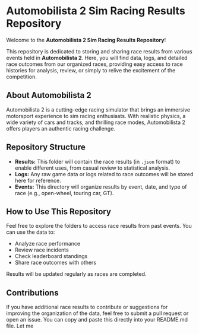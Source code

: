 # Automobilista 2 Sim Racing Results Repository

Welcome to the **Automobilista 2 Sim Racing Results Repository**!

This repository is dedicated to storing and sharing race results from various events held in **Automobilista 2**. Here, you will find data, logs, and detailed race outcomes from our organized races, providing easy access to race histories for analysis, review, or simply to relive the excitement of the competition.

## About Automobilista 2

Automobilista 2 is a cutting-edge racing simulator that brings an immersive motorsport experience to sim racing enthusiasts. With realistic physics, a wide variety of cars and tracks, and thrilling race modes, Automobilista 2 offers players an authentic racing challenge.

## Repository Structure

- **Results:** This folder will contain the race results (in `.json` format) to enable different uses, from casual review to statistical analysis.
- **Logs:** Any raw game data or logs related to race outcomes will be stored here for reference.
- **Events:** This directory will organize results by event, date, and type of race (e.g., open-wheel, touring car, GT).

## How to Use This Repository

Feel free to explore the folders to access race results from past events. You can use the data to:

- Analyze race performance
- Review race incidents
- Check leaderboard standings
- Share race outcomes with others

Results will be updated regularly as races are completed.

## Contributions

If you have additional race results to contribute or suggestions for improving the organization of the data, feel free to submit a pull request or open an issue.
You can copy and paste this directly into your README.md file. Let me

